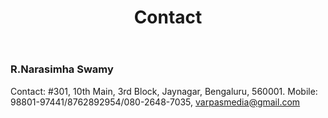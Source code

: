 ﻿---
layout: page
title: Contact
permalink: /Contact/
---

### R.Narasimha Swamy

Contact: #301, 10th Main, 3rd Block, Jaynagar, Bengaluru, 560001.
Mobile: 98801-97441/8762892954/080-2648-7035, varpasmedia@gmail.com
